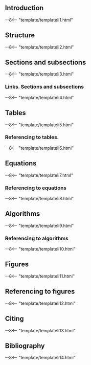 ## Introduction
--8<-- "template/templateli1.html"

## Structure
--8<-- "template/templateli2.html"

## Sections and subsections
--8<-- "template/templateli3.html"

### Links. Sections and subsections
--8<-- "template/templateli4.html"

## Tables
--8<-- "template/templateli5.html"

### Referencing to tables.
--8<-- "template/templateli6.html"

## Equations
--8<-- "template/templateli7.html"

### Referencing to equations
--8<-- "template/templateli8.html"

## Algorithms
--8<-- "template/templateli9.html"

### Referencing to algorithms
--8<-- "template/templateli10.html"

## Figures
--8<-- "template/templateli11.html"

## Referencing to figures
--8<-- "template/templateli12.html"

## Citing
--8<-- "template/templateli13.html"

## Bibliography
--8<-- "template/templateli14.html"


